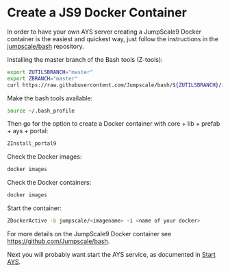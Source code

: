 # Create a JS9 Docker Container

In order to have your own AYS server creating a JumpScale9 Docker container is the easiest and quickest way, just follow the instructions in the [jumpscale/bash](https://github.com/Jumpscale/bash) repository.

Installing the master branch of the Bash tools (Z-tools):
```bash
export ZUTILSBRANCH="master"
export ZBRANCH="master"
curl https://raw.githubusercontent.com/Jumpscale/bash/${ZUTILSBRANCH}/install.sh?$RANDOM > /tmp/install.sh;bash /tmp/install.sh
```

Make the bash tools available:
```bash
source ~/.bash_profile
```

Then go for the option to create a Docker container with core + lib + prefab + ays + portal:
```bash
ZInstall_portal9
```

Check the Docker images:
```bash
docker images
```

Check the Docker containers:
```bash
docker images
```

Start the container:
```bash
ZDockerActive -b jumpscale/<imagename> -i <name of your docker>
```


For more details on the JumpScale9 Docker container see https://github.com/Jumpscale/bash.

Next you will probably want start the AYS service, as documented in [Start AYS](startays.md).